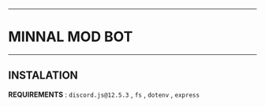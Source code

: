 ****
# MINNAL MOD BOT

****
## INSTALATION

**REQUIREMENTS** : `discord.js@12.5.3` , `fs` , `dotenv` , `express`
